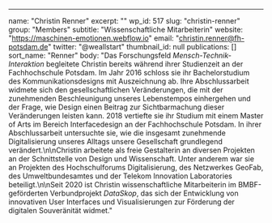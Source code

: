 ---
  name: "Christin Renner"
  excerpt: ""
  wp_id: 517
  slug: "christin-renner"
  group: "Members"
  subtitle: "Wissenschaftliche Mitarbeiterin"
  website: "https://maschinen-emotionen.webflow.io"
  email: "christin.renner@fh-potsdam.de"
  twitter: "@weallstart"
  thumbnail_id: null
  publications: []
  sort_name: "Renner"
  body: "Das Forschungsfeld <i>Mensch-Technik-Interaktion </i>begleitete Christin bereits während ihrer Studienzeit an der Fachhochschule Potsdam. Im Jahr 2016 schloss sie ihr Bachelorstudium des Kommunikationsdesigns mit Auszeichnung ab. Ihre Abschlussarbeit widmete sich den gesellschaftlichen Veränderungen, die mit der zunehmenden Beschleunigung unseres Lebenstempos einhergehen und der Frage, wie Design einen Beitrag zur Sichtbarmachung dieser Veränderungen leisten kann. 2018 vertiefte sie ihr Studium mit einem Master of Arts im Bereich Interfacedesign an der Fachhochschule Potsdam. In ihrer Abschlussarbeit untersuchte sie, wie die insgesamt zunehmende Digitalisierung unseres Alltags unsere Gesellschaft grundlegend verändert.\n\nChristin arbeitete als freie Gestalterin an diversen Projekten an der Schnittstelle von Design und Wissenschaft. Unter anderem war sie an Projekten des Hochschulforums Digitalisierung, des Netzwerkes GeoFab, des Umweltbundesamtes und der Telekom Innovation Laboratories beteiligt.\n\nSeit 2020 ist Christin wissenschaftliche Mitarbeiterin im BMBF-geförderten Verbundprojekt <i>DataSkop</i>, das sich der Entwicklung von innovativen User Interfaces und Visualisierungen zur Förderung der digitalen Souveränität widmet."
